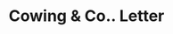 ---
doi: 10.7916/D8JW9S0W
date_other: '1869'
date_other_textual: '1869'
form: correspondence
genre:
- Letters (correspondence)
name:
- Cowing & Co.
object_in_context_url: https://biggert.cul.columbia.edu/items/view/ave_biggert_01196
subject_hierarchical_geographic:
- Seneca Falls, New York, United States
subject_name:
- Cowing & Co.
title: Cowing & Co.. Letter
sort_title: Cowing & Co.. Letter
call_number: ave_biggert_01196
coordinates:
- 42.90861111111111,-76.79805555555555
pid: ave_biggert_01196
identifiers: ave_biggert_01196
thumbnail: https://derivativo-3.library.columbia.edu/iiif/2/ldpd:343442/full/!256,256/0/native.jpg
permalink: "/items/ave_biggert_01196/"
layout: iiif-image-page
---